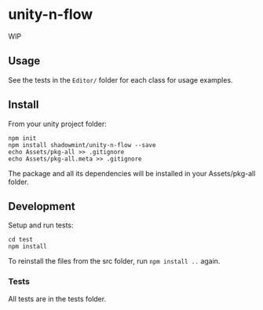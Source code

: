 # unity-n-flow

WIP

## Usage

See the tests in the `Editor/` folder for each class for usage examples.

## Install

From your unity project folder:

    npm init
    npm install shadowmint/unity-n-flow --save
    echo Assets/pkg-all >> .gitignore
    echo Assets/pkg-all.meta >> .gitignore

The package and all its dependencies will be installed in
your Assets/pkg-all folder.

## Development

Setup and run tests:

    cd test
    npm install

To reinstall the files from the src folder, run `npm install ..` again.

### Tests

All tests are in the tests folder.

